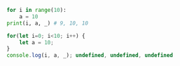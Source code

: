 ```python
for i in range(10):
    a = 10
print(i, a, _) # 9, 10, 10
```

```javascript
for(let i=0; i<10; i++) {
    let a = 10;
}
console.log(i, a, _); undefined, undefined, undefined

```
